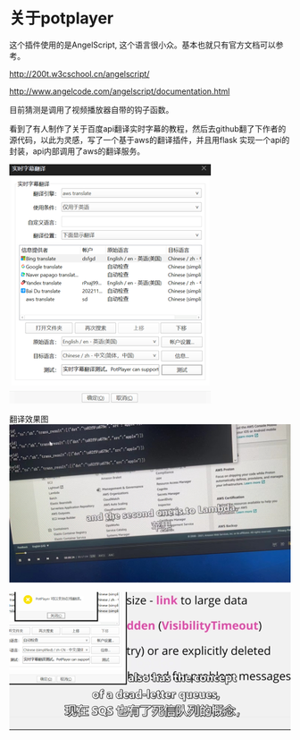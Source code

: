 # 关于potplayer


这个插件使用的是AngelScript, 这个语言很小众。基本也就只有官方文档可以参考。

http://200t.w3cschool.cn/angelscript/

http://www.angelcode.com/angelscript/documentation.html

目前猜测是调用了视频播放器自带的钩子函数。

看到了有人制作了关于百度api翻译实时字幕的教程，然后去github翻了下作者的源代码，以此为灵感，写了一个基于aws的翻译插件，并且用flask 实现一个api的封装，api内部调用了aws的翻译服务。

![img.png](img.png)


翻译效果图
![img_1.png](img_1.png)


![img_2.png](img_2.png)
